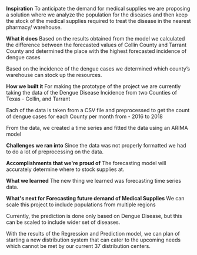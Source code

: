 **Inspiration**
To anticipate the demand for medical supplies we are proposing a solution where we analyze the population for the diseases and then keep the stock of the medical supplies required to treat the disease in the nearest pharmacy/ warehouse.

**What it does**
Based on the results obtained from the model we calculated the difference between the forecasted values of Collin County and Tarrant County and determined the place with the highest forecasted incidence of dengue cases

Based on the incidence of the dengue cases we determined which county’s warehouse can stock up the resources.

**How we built it**
For making the prototype of the project we are currently taking the data of the Dengue Disease Incidence from two Counties of Texas - Collin, and Tarrant

Each of the data is taken from a CSV file and preprocessed to get the count of dengue cases for each County per month from - 2016 to 2018

From the data, we created a time series and fitted the data using an ARIMA model

**Challenges we ran into**
Since the data was not properly formatted we had to do a lot of preprocessing on the data.

**Accomplishments that we're proud of**
The forecasting model will accurately determine where to stock supplies at.

**What we learned**
The new thing we learned was forecasting time series data.

**What's next for Forecasting future demand of Medical Supplies**
We can scale this project to include populations from multiple regions

Currently, the prediction is done only based on Dengue Disease, but this can be scaled to include wider set of diseases.

With the results of the Regression and Prediction model, we can plan of starting a new distribution system that can cater to the upcoming needs which cannot be met by our current 37 distribution centers.
